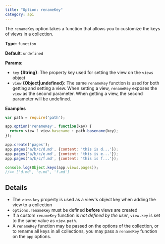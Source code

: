 ```yaml
---
title: "Option: renameKey"
category: api
---
```


The `renameKey` option takes a function that allows you to customize the keys of views in a collection.

**Type**: `function`

**Default**: `undefined`

**Params**:

- `key` **{String}**: The property key used for setting the view on the `views` object
- `view` **{Object|undefined}**: The same `renameKey` function is used for both getting and setting a view. When setting a view, `renameKey` exposes the `view` as the second parameter. When getting a view, the second parameter will be undefined.

**Examples**

```js
var path = require('path');

app.option('renameKey', function(key) {
  return view ? view.basename : path.basename(key);
});

app.create('pages');
app.pages('a/b/c/d.md', {content: 'this is d...'});
app.pages('a/b/c/e.md', {content: 'this is e...'});
app.pages('a/b/c/f.md', {content: 'this is f...'});

console.log(Object.keys(app.views.pages));
//=> ['d.md', 'e.md', 'f.md']
```

## Details

* The `view.key` property is used as a view's object key when adding the view to a collection
* `options.renameKey` must be defined **before** views are created
* If a custom `renameKey` function is _not defined by the user_, `view.key` is set to the same value as `view.path`.
* A `renameKey` function may be passed on the options of the collection, or to rename all keys in all collections, you may pass a `renameKey` function on the `app` options.
